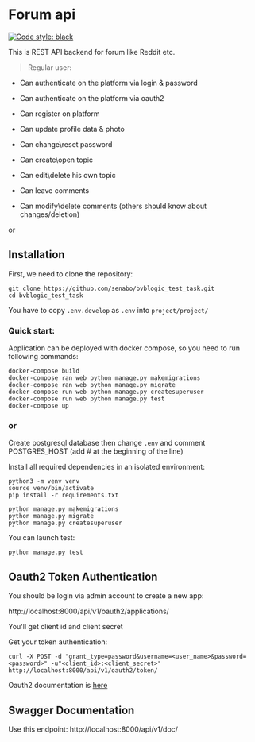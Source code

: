 # Forum api 
[![Code style: black](https://img.shields.io/badge/code%20style-black-000000.svg)](https://github.com/psf/black)

This is REST API backend for forum like Reddit etc.

> Regular user:
* Can authenticate on the platform via login & password
  
* Can authenticate on the platform via oauth2
  
* Can register on platform
  
* Can update profile data & photo 

*  Can change\reset password 

* Can create\open topic

* Can edit\delete his own topic

* Can leave comments

* Can modify\delete comments (others should know about changes/deletion) 


or
## Installation
First, we need to clone the repository:
```
git clone https://github.com/senabo/bvblogic_test_task.git
cd bvblogic_test_task
```
You have to copy `.env.develop` as `.env` into `project/project/` 

### Quick start:
Application can be deployed with docker compose, so you need to run following commands:

```
docker-compose build
docker-compose ran web python manage.py makemigrations
docker-compose ran web python manage.py migrate
docker-compose run web python manage.py createsuperuser
docker-compose run web python manage.py test
docker-compose up
```

### or

Create postgresql database then change `.env` and comment POSTGRES_HOST (add # at the beginning of the line)

Install all required dependencies in an isolated environment:

```
python3 -m venv venv
source venv/bin/activate
pip install -r requirements.txt
```

```
python manage.py makemigrations
python manage.py migrate
python manage.py createsuperuser
```

You can launch test:

`python manage.py test`

## Oauth2 Token Authentication

You should be login via admin account to create a new app: 

http://localhost:8000/api/v1/oauth2/applications/

You'll get client id and client secret

Get your token authentication:
```
curl -X POST -d "grant_type=password&username=<user_name>&password=<password>" -u"<client_id>:<client_secret>" http://localhost:8000/api/v1/oauth2/token/ 
   ```
Oauth2 documentation is [here](https://django-oauth-toolkit.readthedocs.io/en/latest/rest-framework/getting_started.html#step-3-register-an-application)

## Swagger Documentation
Use this endpoint: http://localhost:8000/api/v1/doc/ 

